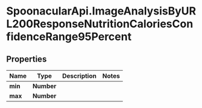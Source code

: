 # SpoonacularApi.ImageAnalysisByURL200ResponseNutritionCaloriesConfidenceRange95Percent

## Properties

Name | Type | Description | Notes
------------ | ------------- | ------------- | -------------
**min** | **Number** |  | 
**max** | **Number** |  | 


